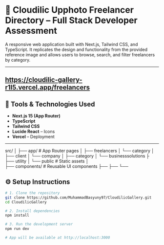 # 📸 Cloudilic Upphoto Freelancer Directory – Full Stack Developer Assessment

A responsive web application built with Next.js, Tailwind CSS, and TypeScript. It replicates the design and functionality from the provided reference image and allows users to browse, search, and filter freelancers by category.

---
## https://cloudilic-gallery-r1l5.vercel.app/freelancers

## 🚀 Tools & Technologies Used

- **Next.js 15 (App Router)**
- **TypeScript**
- **Tailwind CSS**
- **Lucide React** – Icons
- **Vercel** – Deployment

---
src/
│
├── app/                     # App Router pages
│   ├── freelancers
│   └── category
│   ├── client
│   └── company
│   ├── category
│   └── businesssolutions
├   ├── utility
│   └── public              # Static assets
│  
├── components/              # Reusable UI components
├── 
├── 
└── 



## ⚙️ Setup Instructions

```bash
# 1. Clone the repository
git clone https://github.com/MuhammadBasyuny97/CloudilicGallery.git
cd CloudilicGallery

# 2. Install dependencies
npm install

# 3. Run the development server
npm run dev

# App will be available at http://localhost:3000



